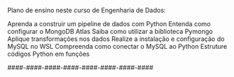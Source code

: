 Plano de ensino neste curso de Engenharia de Dados:

Aprenda a construir um pipeline de dados com Python
Entenda como configurar o MongoDB Atlas
Saiba como utilizar a biblioteca Pymongo
Aplique transformações nos dados
Realize a instalação e configuração do MySQL no WSL
Compreenda como conectar o MySQL ao Python
Estruture códigos Python em funções

####-####-####-####-####-####-####-####